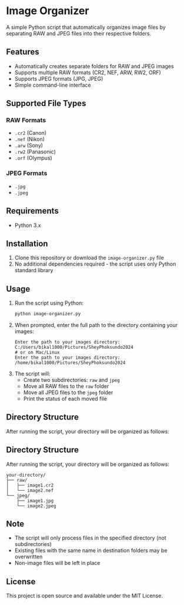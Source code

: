 # Image Organizer

A simple Python script that automatically organizes image files by separating RAW and JPEG files into their respective folders.

## Features

- Automatically creates separate folders for RAW and JPEG images
- Supports multiple RAW formats (CR2, NEF, ARW, RW2, ORF)
- Supports JPEG formats (JPG, JPEG)
- Simple command-line interface

## Supported File Types

### RAW Formats
- `.cr2` (Canon)
- `.nef` (Nikon)
- `.arw` (Sony)
- `.rw2` (Panasonic)
- `.orf` (Olympus)

### JPEG Formats
- `.jpg`
- `.jpeg`

## Requirements

- Python 3.x

## Installation

1. Clone this repository or download the `image-organizer.py` file
2. No additional dependencies required - the script uses only Python standard library

## Usage

1. Run the script using Python:
   ```bash
   python image-organizer.py
   ```
2. When prompted, enter the full path to the directory containing your images:
   ```
   Enter the path to your images directory: C:/Users/bikal1000/Pictures/SheyPhoksundo2024
   # or on Mac/Linux
   Enter the path to your images directory: /home/bikal1000/Pictures/SheyPhoksundo2024
   ```
3. The script will:
   - Create two subdirectories: `raw` and `jpeg`
   - Move all RAW files to the `raw` folder
   - Move all JPEG files to the `jpeg` folder
   - Print the status of each moved file

## Directory Structure

After running the script, your directory will be organized as follows:
## Directory Structure

After running the script, your directory will be organized as follows:

```
your-directory/
├── raw/
│   ├── image1.cr2
│   └── image2.nef
└── jpeg/
    ├── image1.jpg
    └── image2.jpeg
```

## Note

- The script will only process files in the specified directory (not subdirectories)
- Existing files with the same name in destination folders may be overwritten
- Non-image files will be left in place

## License

This project is open source and available under the MIT License.
